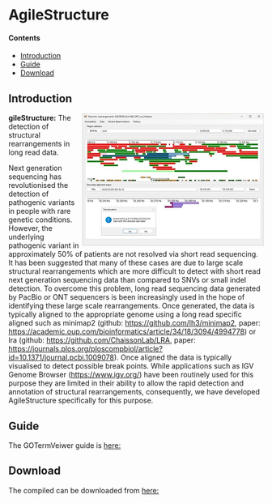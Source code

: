# AgileStructure

#### Contents
- [Introduction](#Introduction)
- [Guide](guide)
- [Download](program)

## Introduction

<img align="right" src="introFigure.jpg">

**gileStructure:** The detection of structural rearrangements in long read data.


Next generation sequencing has revolutionised the detection of pathogenic variants in people with rare genetic conditions. However, the underlying pathogenic variant in approximately 50% of patients are not resolved via short read sequencing. It has been suggested that many of these cases are due to large scale structural rearrangements which are more difficult to detect with short read next generation sequencing data than compared to SNVs or small indel detection. To overcome this problem, long read sequencing data generated by PacBio or ONT sequencers is been increasingly used in the hope of identifying these large scale rearrangements. 
Once generated, the data is typically aligned to the appropriate genome using a long read specific aligned such as minimap2 (github: https://github.com/lh3/minimap2, paper: https://academic.oup.com/bioinformatics/article/34/18/3094/4994778) or lra (github: https://github.com/ChaissonLab/LRA, paper: https://journals.plos.org/ploscompbiol/article?id=10.1371/journal.pcbi.1009078). Once aligned the data is typically visualised to detect possible break points. While applications such as IGV Genome Browser (https://www.igv.org/) have been routinely used for this purpose they are limited in their ability to allow the rapid detection and annotation of structural rearrangements, consequently, we have developed AgileStructure specifically for this purpose. 



## Guide

The GOTermVeiwer guide is [here:](guide)

## Download

The compiled can be downloaded from [here:](program)
